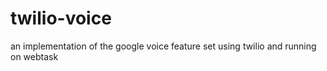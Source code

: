 # twilio-voice
an implementation of the google voice feature set using twilio and running on webtask
